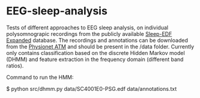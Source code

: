 # EEG-sleep-analysis

Tests of different approaches to EEG sleep analysis, on individual polysomnograpic recordings from the publicly available [Sleep-EDF Expanded](https://physionet.org/pn4/sleep-edfx/) database. The recordings and annotations can be downloaded from the [Physionet ATM](https://physionet.org/cgi-bin/atm/ATM) and should be present in the /data folder.
Currently only contains classification based on the discrete Hidden Markov model (DHMM) and feature extraction in the frequency domain (different band ratios).

Command to run the HMM:

$ python src/dhmm.py data/SC4001E0-PSG.edf data/annotations.txt

